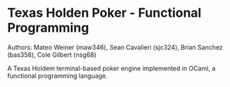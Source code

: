 # Texas Holden Poker - Functional Programming

Authors: Mateo Weiner (maw346), Sean Cavalieri (sjc324), Brian Sanchez (bas358), Cole Gilbert (nsg68)

A Texas Holdem terminal-based poker engine implemented in OCaml, a functional programming language.
